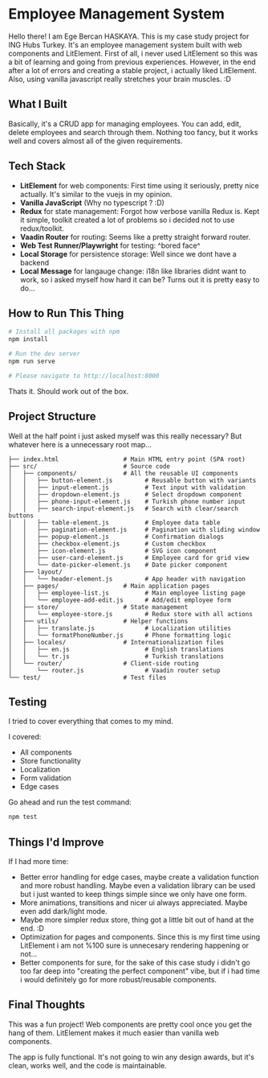 # Employee Management System

Hello there! I am Ege Bercan HASKAYA. This is my case study project for ING Hubs Turkey. It's an employee management system built with web components and LitElement. First of all, i never used LitElement so this was a bit of learning and going from previous experiences. However, in the end after a lot of errors and creating a stable project, i actually liked LitElement. Also, using vanilla javascript really stretches your brain muscles. :D

## What I Built

Basically, it's a CRUD app for managing employees. You can add, edit, delete employees and search through them. Nothing too fancy, but it works well and covers almost all of the given requirements.

## Tech Stack

- **LitElement** for web components: First time using it seriously, pretty nice actually. It's similar to the vuejs in my opinion.
- **Vanilla JavaScript** (Why no typescript ? :D)
- **Redux** for state management: Forgot how verbose vanilla Redux is. Kept it simple, toolkit created a lot of problems so i decided not to use redux/toolkit.
- **Vaadin Router** for routing: Seems like a pretty straight forward router.
- **Web Test Runner/Playwright** for testing: ^bored face^
- **Local Storage** for persistence storage: Well since we dont have a backend
- **Local Message** for langauge change: i18n like libraries didnt want to work, so i asked myself how hard it can be? Turns out it is pretty easy to do...

## How to Run This Thing

```bash
# Install all packages with npm
npm install

# Run the dev server
npm run serve

# Please navigate to http://localhost:8000
```

Thats it. Should work out of the box.

## Project Structure

Well at the half point i just asked myself was this really necessary? But whatever here is a unnecessary root map...

```
├── index.html                  # Main HTML entry point (SPA root)
├── src/                        # Source code
│   ├── components/             # All the reusable UI components
│   │   ├── button-element.js         # Reusable button with variants
│   │   ├── input-element.js          # Text input with validation
│   │   ├── dropdown-element.js       # Select dropdown component
│   │   ├── phone-input-element.js    # Turkish phone number input
│   │   ├── search-input-element.js   # Search with clear/search buttons
│   │   ├── table-element.js          # Employee data table
│   │   ├── pagination-element.js     # Pagination with sliding window
│   │   ├── popup-element.js          # Confirmation dialogs
│   │   ├── checkbox-element.js       # Custom checkbox
│   │   ├── icon-element.js           # SVG icon component
│   │   ├── user-card-element.js      # Employee card for grid view
│   │   └── date-picker-element.js    # Date picker component
│   ├── layout/
│   │   └── header-element.js         # App header with navigation
│   ├── pages/                  # Main application pages
│   │   ├── employee-list.js          # Main employee listing page
│   │   └── employee-add-edit.js      # Add/edit employee form
│   ├── store/                  # State management
│   │   └── employee-store.js         # Redux store with all actions
│   ├── utils/                  # Helper functions
│   │   ├── translate.js              # Localization utilities
│   │   └── formatPhoneNumber.js      # Phone formatting logic
│   ├── locales/                # Internationalization files
│   │   ├── en.js                     # English translations
│   │   └── tr.js                     # Turkish translations
│   └── router/                 # Client-side routing
│       └── router.js                 # Vaadin router setup
└── test/                       # Test files
```

## Testing

I tried to cover everything that comes to my mind.

I covered:

- All components
- Store functionality
- Localization
- Form validation
- Edge cases

Go ahead and run the test command:

```bash
npm test
```

## Things I'd Improve

If I had more time:

- Better error handling for edge cases, maybe create a validation function and more robust handling. Maybe even a validation library can be used but i just wanted to keep things simple since we only have one form.
- More animations, transitions and nicer ui always appreciated. Maybe even add dark/light mode.
- Maybe more simpler redux store, thing got a little bit out of hand at the end. :D
- Optimization for pages and components. Since this is my first time using LitElement i am not %100 sure is unnecesary rendering happening or not...
- Better components for sure, for the sake of this case study i didn't go too far deep into "creating the perfect component" vibe, but if i had time i would definitely go for more robust/reusable components.

## Final Thoughts

This was a fun project! Web components are pretty cool once you get the hang of them. LitElement makes it much easier than vanilla web components.

The app is fully functional. It's not going to win any design awards, but it's clean, works well, and the code is maintainable.
